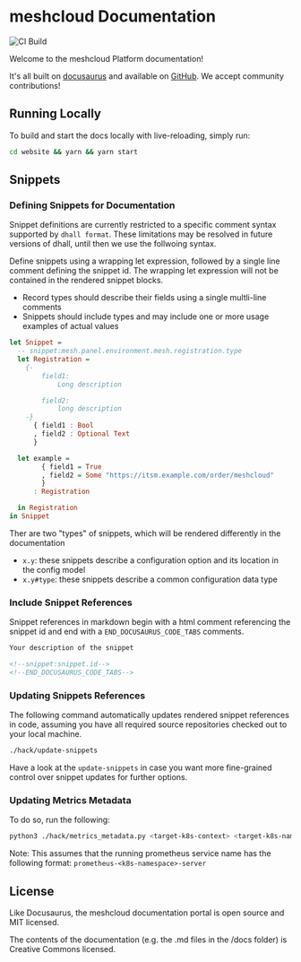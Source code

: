 # meshcloud Documentation

![CI Build](https://github.com/meshcloud/meshcloud-docs/workflows/CI%20Build/badge.svg?branch=develop)

Welcome to the meshcloud Platform documentation!

It's all built on [docusaurus](https://docusaurus.io/en/) and available on [GitHub](https://github.com/meshcloud/meshcloud-docs). We accept community contributions!

## Running Locally

To build and start the docs locally with live-reloading, simply run:

```bash
cd website && yarn && yarn start
```

## Snippets

### Defining Snippets for Documentation

Snippet definitions are currently restricted to a specific comment syntax supported by `dhall format`. These limitations
may be resolved in future versions of dhall, until then we use the follwoing syntax.

Define snippets using a wrapping let expression, followed by a single line comment defining the snippet id. The wrapping
let expression will not be contained in the rendered snippet blocks.

- Record types should describe their fields using a single multli-line comments
- Snippets should include types and may include one or more usage examples of actual values

```haskell
let Snippet =
  -- snippet:mesh.panel.environment.mesh.registration.type
  let Registration =
    {-
        field1:
            Long description

        field2:
            long description
    -}
      { field1 : Bool
      , field2 : Optional Text
      }

  let example =
        { field1 = True
        , field2 = Some "https://itsm.example.com/order/meshcloud"
        }
      : Registration

  in Registration
in Snippet
```

Ther are two "types" of snippets, which will be rendered differently in the documentation

- `x.y`: these snippets describe a configuration option and its location in the config model
- `x.y#type`: these snippets describe a common configuration data type

### Include Snippet References

Snippet references in markdown begin with a html comment referencing the snippet id and end with a
`END_DOCUSAURUS_CODE_TABS` comments.

```markdown
Your description of the snippet

<!--snippet:snippet.id-->
<!--END_DOCUSAURUS_CODE_TABS-->
```

### Updating Snippets References

The following command automatically updates rendered snippet references in code, assuming you have all required
source repositories checked out to your local machine.

``` bash
./hack/update-snippets
```

Have a look at the `update-snippets` in case you want more fine-grained control over snippet updates for further options.

### Updating Metrics Metadata

To do so, run the following:

```bash
python3 ./hack/metrics_metadata.py <target-k8s-context> <target-k8s-namespace> ./docs/meshstack.monitoring.metrics.md
```

Note: This assumes that the running prometheus service name has the following format: `prometheus-<k8s-namespace>-server`

## License

Like Docusaurus, the meshcloud documentation portal is open source and MIT licensed.

The contents of the documentation (e.g. the .md files in the /docs folder) is Creative Commons licensed.
